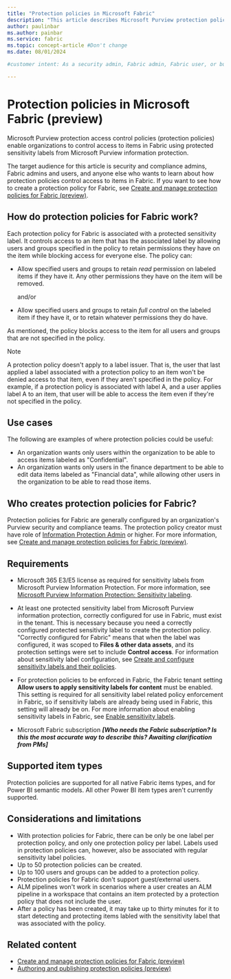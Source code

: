 ```yaml
---
title: "Protection policies in Microsoft Fabric"
description: "This article describes Microsoft Purview protection policies in Microsoft Fabric."
author: paulinbar
ms.author: painbar
ms.service: fabric
ms.topic: concept-article #Don't change
ms.date: 08/01/2024

#customer intent: As a security admin, Fabric admin, Fabric user, or business decision maker, I want to learn about how protection policies control access to items in Fabric. 

---
```


# Protection policies in Microsoft Fabric (preview)

Microsoft Purview protection access control policies (protection policies) enable organizations to control access to items in Fabric using protected sensitivity labels from Microsoft Purview information protection.

The target audience for this article is security and compliance admins, Fabric admins and users, and anyone else who wants to learn about how protection policies control access to items in Fabric. If you want to see how to create a protection policy for Fabric, see [Create and manage protection policies for Fabric (preview)](./protection-policies-create.md).

## How do protection policies for Fabric work?

Each protection policy for Fabric is associated with a protected sensitivity label. It controls access to an item that has the associated label by allowing users and groups specified in the policy to retain permissions they have on the item while blocking access for everyone else. The policy can:

* Allow specified users and groups to retain *read* permission on labeled items if they have it. Any other permissions they have on the item will be removed.

    and/or

* Allow specified users and groups to retain *full control* on the labeled item if they have it, or to retain whatever permissions they do have.

As mentioned, the policy blocks access to the item for all users and groups that are not specified in the policy.

> [!NOTE]
> A protection policy doesn't apply to a label issuer. That is, the user that last applied a label associated with a protection policy to an item won't be denied access to that item, even if they aren't specified in the policy. For example, if a protection policy is associated with label A, and a user applies label A to an item, that user will be able to access the item even if they're not specified in the policy.

## Use cases

The following are examples of where protection policies could be useful: 

* An organization wants only users within the organization to be able to access items labeled as "Confidential".
* An organization wants only users in the finance department to be able to edit data items labeled as "Financial data", while allowing other users in the organization to be able to read those items.

## Who creates protection policies for Fabric?

Protection policies for Fabric are generally configured by an organization's Purview security and compliance teams. The protection policy creator must have role of [Information Protection Admin](/defender-office-365/scc-permissions#role-groups-in-microsoft-defender-for-office-365-and-microsoft-purview) or higher. For more information, see [Create and manage protection policies for Fabric (preview)](./protection-policies-create.md).

## Requirements

*  Microsoft 365 E3/E5 license as required for sensitivity labels from Microsoft Purview Information Protection. For more information, see [Microsoft Purview Information Protection: Sensitivity labeling](/office365/servicedescriptions/microsoft-365-service-descriptions/microsoft-365-tenantlevel-services-licensing-guidance/microsoft-365-security-compliance-licensing-guidance#microsoft-purview-information-protection-sensitivity-labeling).

* At least one protected sensitivity label from Microsoft Purview information protection, correctly configured for use in Fabric, must exist in the tenant. This is necessary because you need a correctly configured protected sensitivity label to create the protection policy. "Correctly configured for Fabric" means that when the label was configured, it was scoped to **Files & other data assets**, and its protection settings were set to include **Control access**. For information about sensitivity label configuration, see [Create and configure sensitivity labels and their policies](/purview/create-sensitivity-labels).

* For protection policies to be enforced in Fabric, the Fabric tenant setting **Allow users to apply sensitivity labels for content** must be enabled. This setting is required for all sensitivity label related policy enforcement in Fabric, so if sensitivity labels are already being used in Fabric, this setting will already be on. For more information about enabling sensitivity labels in Fabric, see [Enable sensitivity labels](/power-bi/enterprise/service-security-enable-data-sensitivity-labels#enable-sensitivity-labels).

* Microsoft Fabric subscription ***[Who needs the Fabric subscription? Is this the most accurate way to describe this? Awaiting clarification from PMs]***

## Supported item types

Protection policies are supported for all native Fabric items types, and for Power BI semantic models. All other Power BI item types aren't currently supported.

## Considerations and limitations

* With protection policies for Fabric, there can be only be one label per protection policy, and only one protection policy per label. Labels used in protection policies can, however, also be associated with regular sensitivity label policies.
* Up to 50 protection policies can be created.
* Up to 100 users and groups can be added to a protection policy.
* Protection policies for Fabric don't support guest/external users.
* ALM pipelines won't work in scenarios where a user creates an ALM pipeline in a workspace that contains an item protected by a protection policy that does not include the user.
* After a policy has been created, it may take up to thirty minutes for it to start detecting and protecting items labled with the sensitivity label that was associated with the policy.

## Related content

* [Create and manage protection policies for Fabric (preview)](./protection-policies-create.md)
* [Authoring and publishing protection policies (preview)](/purview/how-to-create-protection-policy)